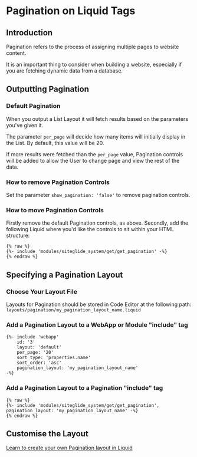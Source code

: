 # Pagination on Liquid Tags

## Introduction

Pagination refers to the process of assigning multiple pages to website content.

It is an important thing to consider when building a website, especially if you are fetching dynamic data from a database.

## Outputting Pagination

### Default Pagination

When you output a List Layout it will fetch results based on the parameters you've given it.

The parameter `per_page` will decide how many items will initially display in the List. By default, this value will be 20.

If more results were fetched than the `per_page` value, Pagination controls will be added to allow the User to change page and view the rest of the data.

### How to remove Pagination Controls

Set the parameter `show_pagination: 'false'` to remove pagination controls.

### How to move Pagination Controls

Firstly remove the default Pagination controls, as above. Secondly, add the following Liquid where you'd like the controls to sit within your HTML structure:

```liquid
{% raw %}
{%- include 'modules/siteglide_system/get/get_pagination' -%}
{% endraw %}

```

## Specifying a Pagination Layout

### Choose Your Layout File

Layouts for Pagination should be stored in Code Editor at the following path: `layouts/pagination/my_pagination_layout_name.liquid`

### Add a Pagination Layout to a WebApp or Module "include" tag

```liquid
{%- include 'webapp'
    id: '3'
    layout: 'default'
    per_page: '20'
    sort_type: 'properties.name'
    sort_order: 'asc'
    pagination_layout: 'my_pagination_layout_name'
-%}

```

### Add a Pagination Layout to a Pagination "include" tag

```liquid
{% raw %}
{%- include 'modules/siteglide_system/get/get_pagination', pagination_layout: 'my_pagination_layout_name' -%}
{% endraw %}
```

## Customise the Layout

[Learn to create your own Pagination layout in Liquid](pagination-layouts.md)
